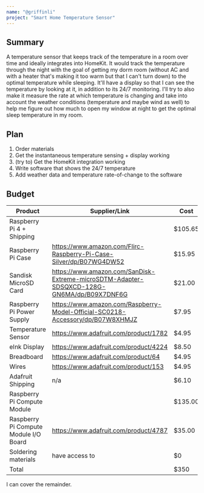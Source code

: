 ```yaml
---
name: "@griffinli"
project: "Smart Home Temperature Sensor"
---
```


## Summary

A temperature sensor that keeps track of the temperature in a room over time and ideally integrates into HomeKit. It would track the temperature through the night with the goal of getting my dorm room (without AC and with a heater that's making it too warm but that I can't turn down) to the optimal temperature while sleeping. It'll have a display so that I can see the temperature by looking at it, in addition to its 24/7 monitoring. I'll try to also make it measure the rate at which temperature is changing and take into account the weather conditions (temperature and maybe wind as well) to help me figure out how much to open my window at night to get the optimal sleep temperature in my room.

## Plan

1. Order materials
2. Get the instantaneous temperature sensing + display working
3. (try to) Get the HomeKit integration working
4. Write software that shows the 24/7 temperature
5. Add weather data and temperature rate-of-change to the software

## Budget

| Product         | Supplier/Link                         | Cost   |
| --------------- | ------------------------------------- | ------ |
| Raspberry Pi 4 + Shipping || $105.65 |
| Raspberry Pi Case | https://www.amazon.com/Flirc-Raspberry-Pi-Case-Silver/dp/B07WG4DW52 | $15.95 |
| Sandisk MicroSD Card | https://www.amazon.com/SanDisk-Extreme-microSDTM-Adapter-SDSQXCD-128G-GN6MA/dp/B09X7DNF6G | $21.00 |
| Raspberry Pi Power Supply | https://www.amazon.com/Raspberry-Model-Official-SC0218-Accessory/dp/B07W8XHMJZ | $7.95|
| Temperature Sensor | https://www.adafruit.com/product/1782 | $4.95 |
| eInk Display | https://www.adafruit.com/product/4224 | $8.50 |
| Breadboard | https://www.adafruit.com/product/64 | $4.95 |
| Wires | https://www.adafruit.com/product/153 | $4.95 |
| Adafruit Shipping | n/a | $6.10 |
| Raspberry Pi Compute Module || $135.00 |
| Raspberry Pi Compute Module I/O Board | https://www.adafruit.com/product/4787 | $35.00 |
| Soldering materials | have access to | $0 |
| Total || $350 |

I can cover the remainder.
